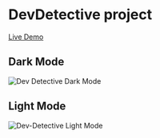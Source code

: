 # DevDetective project

[Live Demo](https://find-github-users-by-manash.vercel.app/)

## Dark Mode

![Dev Detective Dark Mode](https://github.com/Man0sh-r0y/Web-Developement-2023/assets/96605313/8a5c76d0-8ba8-4588-95ec-f54684e0b5f7)

## Light Mode

![Dev-Detective Light Mode](https://github.com/Man0sh-r0y/Web-Developement-2023/assets/96605313/2dcd00c2-cd3f-43a5-8e3a-34a4d91428df)
